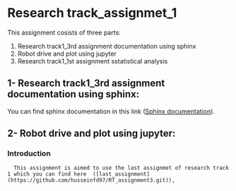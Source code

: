 # Research track_assignmet_1
This assignment cosists of three parts: 
  1) Research track1_3rd assignment documentation using sphinx
  2) Robot drive and plot using jupyter
  3) Research track1_1st assignment sstatistical analysis
## 1- Research track1_3rd assignment documentation using sphinx:
  You can find sphinx documentation in this link ([Sphinx documentation](https://husseinfd97.github.io/RT2_assignmet_1/)).
## 2- Robot drive and plot using jupyter:
  ### Introduction
      This assignment is aimed to use the last assignmet of research track 1 which you can find here  ([last_assignment](https://github.com/husseinfd97/RT_assignment3.git)),
      
